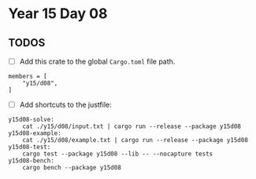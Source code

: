 # Year 15 Day 08

## TODOS

- [ ] Add this crate to the global `Cargo.toml` file path.

```
members = [
    "y15/d08",
]
```

- [ ] Add shortcuts to the justfile:

```
y15d08-solve:
    cat ./y15/d08/input.txt | cargo run --release --package y15d08
y15d08-example:
    cat ./y15/d08/example.txt | cargo run --release --package y15d08
y15d08-test:
    cargo test --package y15d08 --lib -- --nocapture tests
y15d08-bench:
    cargo bench --package y15d08
```